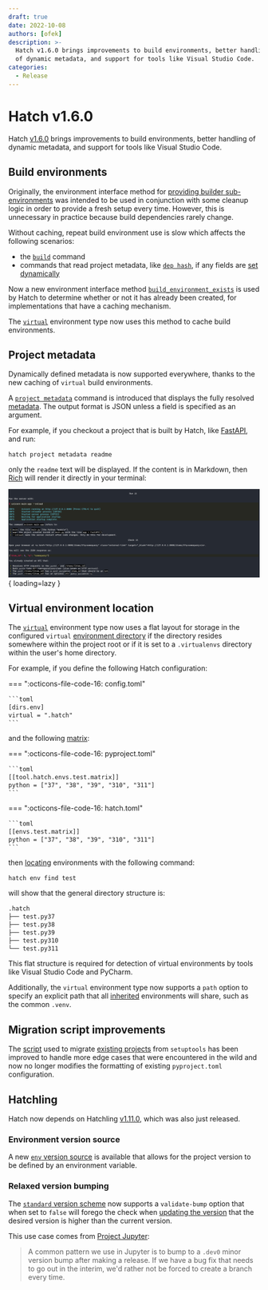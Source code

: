 ```yaml
---
draft: true
date: 2022-10-08
authors: [ofek]
description: >-
  Hatch v1.6.0 brings improvements to build environments, better handling
  of dynamic metadata, and support for tools like Visual Studio Code.
categories:
  - Release
---
```


# Hatch v1.6.0

Hatch [v1.6.0](https://github.com/pypa/hatch/releases/tag/hatch-v1.6.0) brings improvements to build environments, better handling of dynamic metadata, and support for tools like Visual Studio Code.

<!-- more -->

## Build environments

Originally, the environment interface method for [providing builder sub-environments](../../plugins/environment/reference.md#hatch.env.plugin.interface.EnvironmentInterface.build_environment) was intended to be used in conjunction with some cleanup logic in order to provide a fresh setup every time. However, this is unnecessary in practice because build dependencies rarely change.

Without caching, repeat build environment use is slow which affects the following scenarios:

- the [`build`](../../cli/reference.md#hatch-build) command
- commands that read project metadata, like [`dep hash`](../../cli/reference.md#hatch-dep-hash), if any fields are [set dynamically](../../config/metadata.md#dynamic)

Now a new environment interface method [`build_environment_exists`](../../plugins/environment/reference.md#hatch.env.plugin.interface.EnvironmentInterface.build_environment_exists) is used by Hatch to determine whether or not it has already been created, for implementations that have a caching mechanism.

The [`virtual`](../../plugins/environment/virtual.md) environment type now uses this method to cache build environments.

## Project metadata

Dynamically defined metadata is now supported everywhere, thanks to the new caching of `virtual` build environments.

A [`project metadata`](../../cli/reference.md#hatch-project-metadata) command is introduced that displays the fully resolved [metadata](../../config/metadata.md). The output format is JSON unless a field is specified as an argument.

For example, if you checkout a project that is built by Hatch, like [FastAPI](https://github.com/tiangolo/fastapi), and run:

```
hatch project metadata readme
```

only the `readme` text will be displayed. If the content is in Markdown, then [Rich](https://github.com/Textualize/rich) will render it directly in your terminal:

![FastAPI readme](release-hatch-160/rich-readme.png){ loading=lazy }

## Virtual environment location

The [`virtual`](../../plugins/environment/virtual.md) environment type now uses a flat layout for storage in the configured `virtual` [environment directory](../../config/hatch.md#environments) if the directory resides somewhere within the project root or if it is set to a `.virtualenvs` directory within the user's home directory.

For example, if you define the following Hatch configuration:

=== ":octicons-file-code-16: config.toml"

    ```toml
    [dirs.env]
    virtual = ".hatch"
    ```

and the following [matrix](../../config/environment/advanced.md#matrix):

=== ":octicons-file-code-16: pyproject.toml"

    ```toml
    [[tool.hatch.envs.test.matrix]]
    python = ["37", "38", "39", "310", "311"]
    ```

=== ":octicons-file-code-16: hatch.toml"

    ```toml
    [[envs.test.matrix]]
    python = ["37", "38", "39", "310", "311"]
    ```

then [locating](../../cli/reference.md#hatch-env-find) environments with the following command:

```
hatch env find test
```

will show that the general directory structure is:

```
.hatch
├── test.py37
├── test.py38
├── test.py39
├── test.py310
└── test.py311
```

This flat structure is required for detection of virtual environments by tools like Visual Studio Code and PyCharm.

Additionally, the `virtual` environment type now supports a `path` option to specify an explicit path that all [inherited](../../config/environment/overview.md#inheritance) environments will share, such as the common `.venv`.

## Migration script improvements

The [script](https://github.com/pypa/hatch/blob/hatch-v1.6.0/src/hatch/cli/new/migrate.py) used to migrate [existing projects](../../intro.md#existing-project) from `setuptools` has been improved to handle more edge cases that were encountered in the wild and now no longer modifies the formatting of existing `pyproject.toml` configuration.

## Hatchling

Hatch now depends on Hatchling [v1.11.0](https://github.com/pypa/hatch/releases/tag/hatchling-v1.11.0), which was also just released.

### Environment version source

A new [`env` version source](../../plugins/version-source/env.md) is available that allows for the project version to be defined by an environment variable.

### Relaxed version bumping

The [`standard` version scheme](../../plugins/version-scheme/standard.md) now supports a `validate-bump` option that when set to `false` will forego the check when [updating the version](../../version.md#updating) that the desired version is higher than the current version.

This use case comes from [Project Jupyter](https://jupyter.org):

> A common pattern we use in Jupyter is to bump to a `.dev0` minor version bump after making a release.  If we have a  bug fix that needs to go out in the interim, we'd rather not be forced to create a branch every time.
